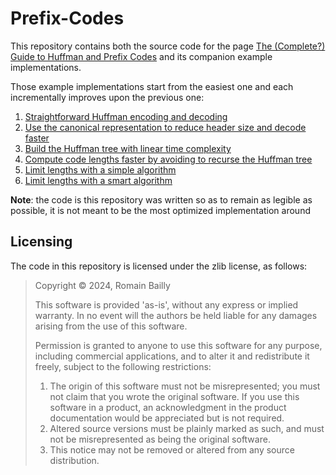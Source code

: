Prefix-Codes
============

This repository contains both the source code for the page [The (Complete?) Guide to Huffman and Prefix Codes](https://romigrou.github.io/prefix-codes/)
and its companion example implementations.

Those example implementations start from the easiest one and each incrementally
improves upon the previous one:
  1. [Straightforward Huffman encoding and decoding](src/01-naive-huffman.cpp)
  2. [Use the canonical representation to reduce header size and decode faster](src/02-canonical-huffman.cpp)
  3. [Build the Huffman tree with linear time complexity](src/03-fast-huffman.cpp)
  4. [Compute code lengths faster by avoiding to recurse the Huffman tree](src/04-fast-lengths.cpp)
  5. [Limit lengths with a simple algorithm](src/05-dumb-length-limiting.cpp)
  6. [Limit lengths with a smart algorithm](src/06-smart-length-limiting.cpp)

**Note**: the code is this repository was written so as to remain as legible as possible,
          it is not meant to be the most optimized implementation around

Licensing
---------

The code in this repository is licensed under the zlib license, as follows:

> Copyright © 2024, Romain Bailly
>
> This software is provided 'as-is', without any express or implied
> warranty.  In no event will the authors be held liable for any damages
> arising from the use of this software.
>
> Permission is granted to anyone to use this software for any purpose,
> including commercial applications, and to alter it and redistribute it
> freely, subject to the following restrictions:
>
> 1. The origin of this software must not be misrepresented; you must not
>    claim that you wrote the original software. If you use this software
>    in a product, an acknowledgment in the product documentation would be
>    appreciated but is not required.
> 2. Altered source versions must be plainly marked as such, and must not be
>    misrepresented as being the original software.
> 3. This notice may not be removed or altered from any source distribution.
